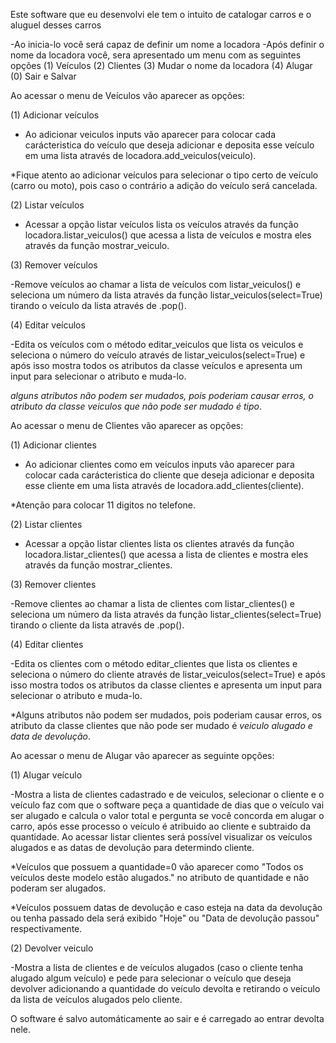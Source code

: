 Este software que eu desenvolvi ele tem o intuito de catalogar carros e o aluguel desses carros 

-Ao inicia-lo você será capaz de definir um nome a locadora
-Após definir o nome da locadora você, sera apresentado um menu com as seguintes opções
(1) Veículos
(2) Clientes
(3) Mudar o nome da locadora
(4) Alugar
(0) Sair e Salvar

Ao acessar o menu de Veículos vão aparecer as opções:

(1) Adicionar veículos

- Ao adicionar veiculos inputs vão aparecer para colocar cada carácteristica do veículo que deseja adicionar e deposita esse veículo em uma lista através de 
locadora.add_veiculos(veiculo).

*Fique atento ao adicionar veículos para selecionar o tipo certo de veículo (carro ou moto), pois caso o contrário a adição do veículo será cancelada.

(2) Listar veículos

- Acessar a opção listar veículos lista os veículos através da função locadora.listar_veiculos() que acessa a lista de veículos e mostra eles através da função 
mostrar_veiculo.

(3) Remover veículos

-Remove veículos ao chamar a lista de veículos com listar_veiculos() e seleciona um número da lista através da função listar_veiculos(select=True) tirando o veículo da lista através de .pop().

(4) Editar veículos

-Edita os veículos com o método editar_veiculos que lista os veiculos e seleciona o número do veículo através de listar_veiculos(select=True) e após isso mostra
todos os atributos da classe veículos e apresenta um input para selecionar o atributo e muda-lo.

*alguns atributos não podem ser mudados, pois poderiam causar erros, o atributo da classe veiculos que não pode ser mudado é tipo*.

Ao acessar o menu de Clientes vão aparecer as opções:

(1) Adicionar clientes

- Ao adicionar clientes como em veículos inputs vão aparecer para colocar cada carácteristica do cliente que deseja adicionar e deposita esse cliente em uma lista 
através de locadora.add_clientes(cliente).

*Atenção para colocar 11 digitos no telefone.

(2) Listar clientes

- Acessar a opção listar clientes lista os clientes através da função locadora.listar_clientes() que acessa a lista de clientes e mostra eles através da função 
mostrar_clientes.

(3) Remover clientes

-Remove clientes ao chamar a lista de clientes com listar_clientes() e seleciona um número da lista através da função listar_clientes(select=True) tirando o cliente da lista através de .pop().

(4) Editar clientes

-Edita os clientes com o método editar_clientes que lista os clientes e seleciona o número do cliente através de listar_veiculos(select=True) e após isso mostra
todos os atributos da classe clientes e apresenta um input para selecionar o atributo e muda-lo.

*Alguns atributos não podem ser mudados, pois poderiam causar erros, os atributo da classe clientes que não pode ser mudado é *veiculo alugado e data de devolução*.

Ao acessar o menu de Alugar vão aparecer as seguinte opções:

(1) Alugar veículo

-Mostra a lista de clientes cadastrado e de veiculos, selecionar o cliente e o veículo faz com que o software peça a quantidade de dias que o veículo vai ser alugado e calcula o valor total e pergunta se você concorda em alugar o carro, após esse processo o veículo é atribuido ao cliente e subtraido da quantidade. Ao acessar listar clientes será possível visualizar os veículos alugados e as datas de devolução para determindo cliente.

*Veículos que possuem a quantidade=0 vão aparecer como "Todos os veículos deste modelo estão alugados." no atributo de quantidade e não poderam ser alugados.

*Veículos possuem datas de devolução e caso esteja na data da devolução ou tenha passado dela será exibido "Hoje" ou "Data de devolução passou" respectivamente.

(2) Devolver veiculo

-Mostra a lista de clientes e de veículos alugados (caso o cliente tenha alugado algum veículo) e pede para selecionar o veículo que deseja devolver adicionando a quantidade do veículo devolta e retirando o veículo da lista de veículos alugados pelo cliente.

O software é salvo automáticamente ao sair e é carregado ao entrar devolta nele.